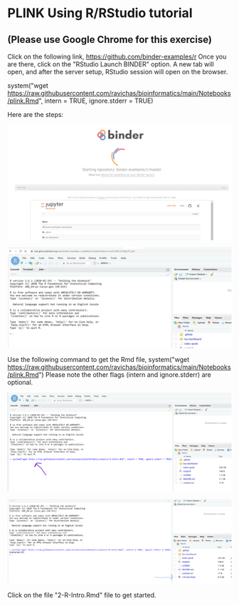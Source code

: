 # PLINK Using R/RStudio tutorial 
## (Please use Google Chrome for this exercise)
Click on the following link, https://github.com/binder-examples/r
Once you are there, click on the "RStudio Launch BINDER" option. A new tab will open, and after the server setup, RStudio session will open on the browser. 

system("wget https://raw.githubusercontent.com/ravichas/bioinformatics/main/Notebooks/plink.Rmd", intern = TRUE, ignore.stderr = TRUE)

Here are the steps: 

 ![Go to binder-examples link](./../Img/RStudioBinderLaunch1.png)
 
 ![Go to binder-examples link](./../Img/RStudioBinderLaunch2.png)
 
 Use the following command to get the Rmd file, 
 system("wget https://raw.githubusercontent.com/ravichas/bioinformatics/main/Notebooks/plink.Rmd")
 Please note the other flags (intern and ignore.stderr) are optional.
 
 ![Go to binder-examples link](./../Img/RStudioBinderLaunch3.png)
 
 ![Go to binder-examples link](./../Img/RStudioBinderLaunch4.png)
 
 Click on the file "2-R-Intro.Rmd" file to get started.

